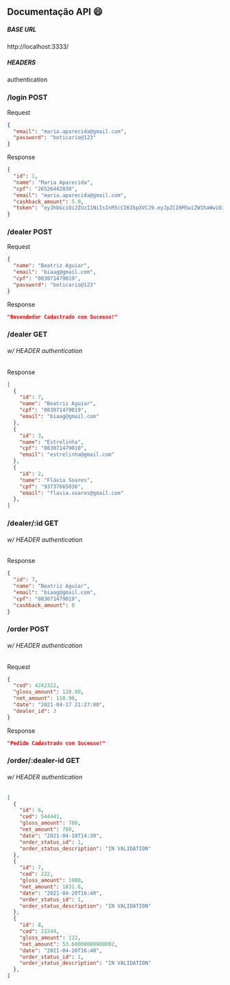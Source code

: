 ## Documentação API :smile:

##### BASE URL 
http://localhost:3333/

##### HEADERS
authentication

### /login POST
Request
```json
{
  "email": "maria.aparecida@gmail.com",
  "password": "boticario@123"
}
```

Response
```json
{
  "id": 1,
  "name": "Maria Aparecida",
  "cpf": "26526442030",
  "email": "maria.aparecida@gmail.com",
  "cashback_amount": 5.9,
  "token": "eyJhbGciOiJIUzI1NiIsInR5cCI6IkpXVCJ9.eyJpZCI6MSwiZW1haWwiOiJtYXJpYS5hcGFyZWNpZGFAZ21haWwuY29tIiwiaWF0IjoxNjE5MDMzOTI0LCJleHAiOjE2MTkwMzU3MjR9.tH6etoVFdvC69d_XGEFFbpcHDIym_rFh5HYICCJLZaU"
}
```

### /dealer POST
Request
```json
{
  "name": "Beatriz Aguiar",
  "email": "biaag@gmail.com",
  "cpf": "083071479019",
  "password": "boticario@123"
}
```

Response
```json
"Revendedor Cadastrado com Sucesso!"
```

### /dealer GET 
###### w/ HEADER authentication
Response
```json
[
  {
    "id": 7,
    "name": "Beatriz Aguiar",
    "cpf": "083071479019",
    "email": "biaag@gmail.com"
  },
  {
    "id": 3,
    "name": "Estrelinha",
    "cpf": "083071479010",
    "email": "estrelinha@gmail.com"
  },
  {
    "id": 2,
    "name": "Flávia Soares",
    "cpf": "93737665036",
    "email": "flavia.soares@gmail.com"
  },
]
``` 

### /dealer/:id GET
###### w/ HEADER authentication
Response
```json
{
  "id": 7,
  "name": "Beatriz Aguiar",
  "email": "biaag@gmail.com",
  "cpf": "083071479019",
  "cashback_amount": 0
}
``` 

### /order POST
###### w/ HEADER authentication
Request
```json
{
  "cod": 4242322,
  "gloss_amount": 120.90,
  "net_amount": 110.90,
  "date": "2021-04-17 21:27:00",
  "dealer_id": 3
}
```

Response
```json
"Pedido Cadastrado com Sucesso!"
``` 

### /order/:dealer-id GET
###### w/ HEADER authentication
```json
[
  {
    "id": 6,
    "cod": 544441,
    "gloss_amount": 780,
    "net_amount": 780,
    "date": "2021-04-18T14:30",
    "order_status_id": 1,
    "order_status_description": "IN VALIDATION"
  },
  {
    "id": 7,
    "cod": 222,
    "gloss_amount": 1900,
    "net_amount": 1831.6,
    "date": "2021-04-20T16:40",
    "order_status_id": 1,
    "order_status_description": "IN VALIDATION"
  },
  {
    "id": 8,
    "cod": 22244,
    "gloss_amount": 122,
    "net_amount": 53.60000000000002,
    "date": "2021-04-20T16:40",
    "order_status_id": 1,
    "order_status_description": "IN VALIDATION"
  },
]
```